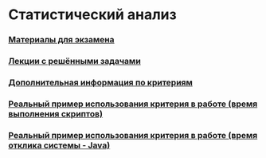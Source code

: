 # Статистический анализ

### [Материалы для экзамена](Exam/Navigation_exam.md)

### [Лекции с решёнными задачами](Lections/Navigation_lections.md) 

### [Дополнительная информация по критериям](Criteria/Navigation_criteria.md) 

### [Реальный пример использования критерия в работе (время выполнения скриптов)](Criteria/RealUseCase.ipynb)

### [Реальный пример использования критерия в работе (время отклика системы - Java)](Criteria/ZTestWithSamples.java)
